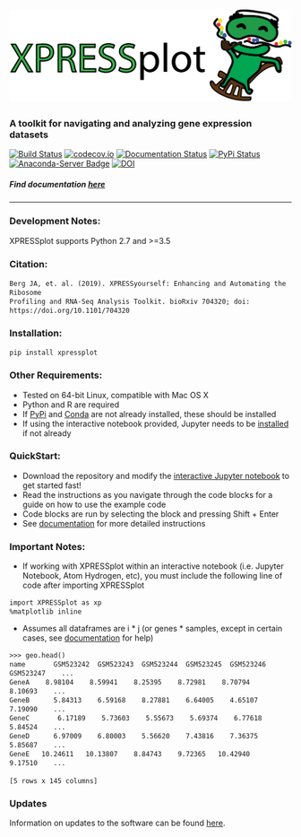 # ![XPRESSplot](https://raw.githubusercontent.com/XPRESSyourself/XPRESSplot/master/docs/content/xpressplot.png)


### A toolkit for navigating and analyzing gene expression datasets

[![Build Status](https://travis-ci.org/XPRESSyourself/XPRESSplot.svg?branch=master)](https://travis-ci.org/XPRESSyourself/XPRESSplot)
[![codecov.io](https://codecov.io/gh/XPRESSyourself/XPRESSplot/XPRESSplot.svg?branch=master)](https://codecov.io/gh/XPRESSyourself/XPRESSplot)
[![Documentation Status](https://readthedocs.org/projects/xpressplot/badge/?version=latest)](https://xpressplot.readthedocs.io/en/latest/?badge=latest)
[![PyPi Status](https://img.shields.io/pypi/v/XPRESSplot.svg)](https://pypi.org/project/XPRESSplot/)
[![Anaconda-Server Badge](https://anaconda.org/bioconda/xpressplot/badges/version.svg)](https://anaconda.org/bioconda/xpressplot)
[![DOI](https://zenodo.org/badge/170940002.svg)](https://zenodo.org/badge/latestdoi/170940002)

##### Find documentation [here](https://xpressplot.readthedocs.io/en/latest/)

-----

### Development Notes:     
XPRESSplot supports Python 2.7 and >=3.5   

### Citation:       
```
Berg JA, et. al. (2019). XPRESSyourself: Enhancing and Automating the Ribosome
Profiling and RNA-Seq Analysis Toolkit. bioRxiv 704320; doi: https://doi.org/10.1101/704320
```

### Installation:   
```
pip install xpressplot
```

### Other Requirements:
- Tested on 64-bit Linux, compatible with Mac OS X
- Python and R are required
- If [PyPi](https://pip.pypa.io/en/stable/installing/) and [Conda](https://conda.io/projects/conda/en/latest/user-guide/install/index.html?highlight=conda) are not already installed, these should be installed
- If using the interactive notebook provided, Jupyter needs to be [installed](https://jupyter.org/install) if not already

### QuickStart:   
- Download the repository and modify the [interactive Jupyter notebook](https://github.com/XPRESSyourself/XPRESSplot/blob/master/example_notebook.ipynb) to get started fast!   
- Read the instructions as you navigate through the code blocks for a guide on how to use the example code   
- Code blocks are run by selecting the block and pressing Shift + Enter   
- See [documentation](https://xpressplot.readthedocs.io/en/latest/) for more detailed instructions   

### Important Notes:    
* If working with XPRESSplot within an interactive notebook (i.e. Jupyter Notebook, Atom Hydrogen, etc), you must include the following line of code after importing XPRESSplot

```
import XPRESSplot as xp
%matplotlib inline
```

* Assumes all dataframes are i * j (or genes * samples, except in certain cases, see [documentation](https://xpressplot.readthedocs.io/en/latest/content/general-usage.html) for help)    

```
>>> geo.head()
name       GSM523242  GSM523243  GSM523244  GSM523245  GSM523246  GSM523247    ...     
GeneA    8.98104    8.59941    8.25395    8.72981    8.70794    8.10693    ...       
GeneB      5.84313    6.59168    8.27881    6.64005    4.65107    7.19090    ...       
GeneC       6.17189    5.73603    5.55673    5.69374    6.77618    5.84524    ...       
GeneD      6.97009    6.80003    5.56620    7.43816    7.36375    5.85687    ...       
GeneE   10.24611   10.13807    8.84743    9.72365   10.42940    9.17510    ...   

[5 rows x 145 columns]   
```

### Updates
Information on updates to the software can be found [here](https://github.com/XPRESSyourself/XPRESSplot/releases).
